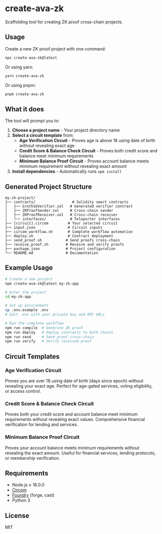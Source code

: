 # create-ava-zk

Scaffolding tool for creating ZK proof cross-chain projects.

## Usage

Create a new ZK proof project with one command:

```bash
npx create-ava-zk@latest
```

Or using yarn:

```bash
yarn create-ava-zk
```

Or using pnpm:

```bash
pnpm create-ava-zk
```

## What it does

The tool will prompt you to:

1. **Choose a project name** - Your project directory name
2. **Select a circuit template** from:
   - **Age Verification Circuit** - Proves age is above 18 using date of birth without revealing exact age
   - **Credit Score & Balance Check Circuit** - Proves both credit score and balance meet minimum requirements
   - **Minimum Balance Proof Circuit** - Proves account balance meets minimum requirement without revealing exact amount
3. **Install dependencies** - Automatically runs `npm install`

## Generated Project Structure

```
my-zk-project/
├── contracts/                 # Solidity smart contracts
│   ├── Groth16Verifier.sol   # Generated verifier contract
│   ├── ZKProofSender.sol     # Cross-chain sender
│   ├── ZKProofReceiver.sol   # Cross-chain receiver
│   └── interfaces/           # Teleporter interfaces
├── [circuit].circom         # Your selected circuit
├── input.json               # Circuit inputs
├── circom_workflow.sh       # Complete workflow automation
├── deploy.sh                # Contract deployment
├── send_proof.sh           # Send proofs cross-chain
├── receive_proof.sh        # Receive and verify proofs
├── package.json            # Project configuration
└── README.md               # Documentation
```

## Example Usage

```bash
# Create a new project
npm create-ava-zk@latest my-zk-app

# Enter the project
cd my-zk-app

# Set up environment
cp .env.example .env
# Edit .env with your private key and RPC URLs

# Run the complete workflow
npm run compile  # Generate ZK proof
npm run deploy   # Deploy contracts to both chains
npm run send     # Send proof cross-chain
npm run verify   # Verify received proof
```

## Circuit Templates

### Age Verification Circuit
Proves you are over 18 using date of birth (days since epoch) without revealing your exact age. Perfect for age-gated services, voting eligibility, or access control.

### Credit Score & Balance Check Circuit  
Proves both your credit score and account balance meet minimum requirements without revealing exact values. Comprehensive financial verification for lending and services.

### Minimum Balance Proof Circuit
Proves your account balance meets minimum requirements without revealing the exact amount. Useful for financial services, lending protocols, or membership verification.

## Requirements

- Node.js ≥ 16.0.0
- [Circom](https://docs.circom.io/getting-started/installation/)
- [Foundry](https://getfoundry.sh/) (forge, cast)
- Python 3

## License

MIT 